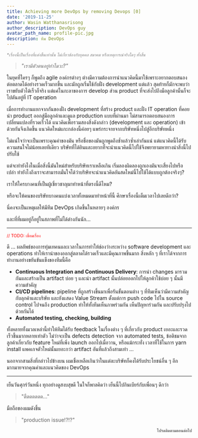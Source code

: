 ```yaml
---
title: Achieving more DevOps by removing Devops [0]
date: '2019-11-25'
author: Wasin Watthanasrisong
author_description: DevOps guy
avatar_path_name: profile-pic.jpg
description: ทีม DevOps
---
```


<sup style="color: grey">_*เรื่องนี้เป็นเรื่องที่แต่งขึ้นเท่านั้น ไม่เกี่ยวข้องกับบุคคล สมาคม หรือเหตุการณ์จริงใดๆ ทั้งสิ้น_</sup>

> *"เรามีตัวตนอยู่ทำไมวะ?"*

ในยุคที่ใครๆ ก็พูดถึง agile องค์กรต่างๆ ต่างมีความต้องการนำแนวคิดนี้มาใช้เพราะอยากตอบสนองต่อตลาดได้อย่างรวดเร็วมากขึ้น และมักถูกเริ่มใช้กับฝั่ง development แต่แล้ว สุดท้ายก็มักจะพบว่า เราขยับตัวได้เร็วก็จริง แต่แค่ในกะลาของการ develop ส่วน product ที่จะส่งไปถึงมือลูกค้านั้นก็จะไปตันอยู่ที่ IT operation

เมื่อการทำงานแยกจากกันของฝั่ง development ที่สร้าง product และฝั่ง IT operation ที่คอยนำ product ออกสู่มือลูกค้าและดูแล production แบบที่ผ่านมา ไม่สามารถตอบสนองการเปลี่ยนแปลงที่รวดเร็วได้ แนวคิดเพื่อรวมสองสิ่งดังกล่าว (development และ operation) เข้าด้วยกันจึงเกิดขึ้น แนวคิดใหม่แกะกล่องนี้ค่อยๆ แพร่กระจายจากบริษัทหนึ่งไปสู่อีกบริษัทหนึ่ง

ไม่แน่ใจว่าจะเป็นเพราะคุณค่าของมัน หรือชื่อของมันถูกพูดถึงซ้ำแล้วซ้ำเล่ากันแน่ แต่แนวคิดนี้ได้รับความสนใจไม่น้อยเลยทีเดียว บริษัทที่ได้ยินและอยากที่จะนำแนวคิดนี้ไปใช้จึงพยายามหาทางนำสิ่งนี้ไปปรับใช้

แต่จะทำยังไงในเมื่อสิ่งนี้มันใหม่สำหรับบริษัทเราเหลือเกิน เริ่มลองผิดลองถูกเองมันจะเสี่ยงไปหรือเปล่า ทำยังไงถึงเราจะสามารถมั่นใจได้ว่าบริษัทจะนำแนวคิดอันสดใหม่นี้ไปใช้ได้แบบถูกต้องจริงๆ?

เราให้ใครบางคนที่เป็นผู้เชี่ยวชาญมาทำหน้าที่ตรงนี้ดีไหม?

หรือจะให้คนของบริษัทบางคนแบ่งเวลาทั้งหมดมาทำหน้าที่นี้ ศึกษาเรื่องนี้เต็มเวลาไปเลยดีกว่า?

นี่คงจะเป็นเหตุผลให้มีทีม DevOps เกิดขึ้นในหลายๆ องค์กร

และที่ที่ผมอยู่ก็อยู่ในสภาพที่ไม่ได้ต่างกันนัก...

---

<sup style="color: red">// TODO: เชื่อมเรื่อง</sup>

ดี … ผลลัพธ์ของการทุ่มเทคนและเวลาในการทำให้ช่องว่างระหว่าง software development และ operations ทำให้เรานำของออกสู่ตลาดได้รวดเร็วและมีคุณภาพขึ้นมาก สิ่งหลัก ๆ ที่เราได้จากการทำงานอย่างขยันขันแข็งของทีมนี้คือ
- __Continuous Integration and Continuous Delivery__: การนำ changes มารวมกันและสร้างเป็น artifact บ่อย ๆ และนำ artifact นั้นปล่อยออกไปให้ลูกค้าใช้บ่อย ๆ นั้นมีความสำคัญ
- __CI/CD pipelines__: pipeline ที่ถูกสร้างขึ้นมาเพื่อรันขั้นตอนต่าง ๆ ที่ทีมเห็นว่ามีความสำคัญกับลุกค้าและบริษัท และยังแสดง Value Stream ตั้งแต่การ push code ไปใน source control ไปจนถึง production ทำให้ทั้งทีมเห็นภาพร่วมกัน เห็นปัญหาร่วมกัน และปรับปรุงไปด้วยกันได้
- __Automated testing, checking, building__

ทั้งหลายทั้งมวลเหล่านี้ทำให้ทีมได้รับ feedback ในเรื่องต่าง ๆ ที่เกี่ยวกับ product เยอะและรวดเร็วชึ้นมากหลายเท่าตัว ไม่ว่าจะเป็น defects detection จาก automated tests, ข้อติชมจากลูกค้าเกี่ยวกับ feature ใหม่ที่เพิ่ง launch ออกไปเมื่อวาน, หรือแม้กระทั่ง เวลาที่ใช้ในการ yarn install แพคเกจตัวใหม่นั้นเยอะกว่า artifact อันที่แล้วถึงสามเท่า …

นอกจากสามสิ่งที่กล่าวไปข้างบน ผมเชื่อเหลือเกินว่าในแต่ละบริษัทก็คงได้รับประโยชน์อื่น ๆ อีกมากมายจากคุณค่าและแนวคิดของ DevOps 

---

เย็นวันศุกร์วันหนึ่ง ทุกอย่างดูสงบสุขดี ในใจก็พาลคิดว่า เย็นนี้ไปกินเบียร์กับเพื่อนๆ ดีกว่า

> "ตืดดดดดด..."

มือถือของผมดังขึ้น

> "production issue!?!?"





<p style="text-align: right">
<sub>โปรดติดตามตอนต่อไป<sub>
</p>
